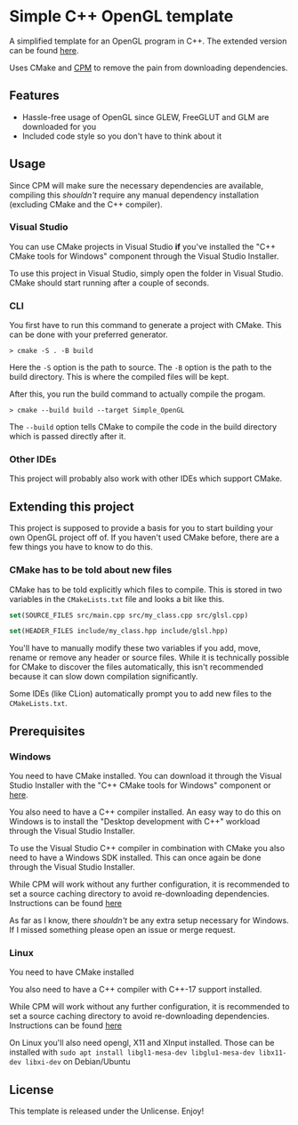 # Simple C++ OpenGL template

A simplified template for an OpenGL program in C++. The extended version can be
found [here](https://gitlab.com/ketkev/cxx_opengl_template).

Uses CMake and [CPM](https://github.com/TheLartians/CPM.cmake) to remove the pain from downloading dependencies.

## Features

- Hassle-free usage of OpenGL since GLEW, FreeGLUT and GLM are downloaded for you
- Included code style so you don't have to think about it

## Usage

Since CPM will make sure the necessary dependencies are available, compiling this *shouldn't* require any manual
dependency installation (excluding CMake and the C++ compiler).

### Visual Studio

You can use CMake projects in Visual Studio **if** you've installed the "C++ CMake tools for Windows" component through
the Visual Studio Installer.

To use this project in Visual Studio, simply open the folder in Visual Studio. CMake should start running after a couple
of seconds.

### CLI

You first have to run this command to generate a project with CMake. This can be done with your preferred generator.

```shell
> cmake -S . -B build
```

Here the `-S` option is the path to source. The `-B` option is the path to the build directory. This is where the
compiled files will be kept.

After this, you run the build command to actually compile the progam.

```shell
> cmake --build build --target Simple_OpenGL
```

The `--build` option tells CMake to compile the code in the build directory which is passed directly after it.

### Other IDEs

This project will probably also work with other IDEs which support CMake.

## Extending this project

This project is supposed to provide a basis for you to start building your own OpenGL project off of. If you haven't
used CMake before, there are a few things you have to know to do this.

### CMake has to be told about new files

CMake has to be told explicitly which files to compile. This is stored in two variables in the `CMakeLists.txt` file and
looks a bit like this.

```cmake
set(SOURCE_FILES src/main.cpp src/my_class.cpp src/glsl.cpp)

set(HEADER_FILES include/my_class.hpp include/glsl.hpp)
```

You'll have to manually modify these two variables if you add, move, rename or remove any header or source files. While
it is technically possible for CMake to discover the files automatically, this isn't recommended because it can slow
down compilation significantly.

Some IDEs (like CLion) automatically prompt you to add new files to the `CMakeLists.txt`.

## Prerequisites

### Windows

You need to have CMake installed. You can download it through the Visual Studio Installer with the "C++ CMake tools for
Windows" component or [here](https://cmake.org/download/).

You also need to have a C++ compiler installed. An easy way to do this on Windows is to install the "Desktop development
with C++" workload through the Visual Studio Installer.

To use the Visual Studio C++ compiler in combination with CMake you also need to have a Windows SDK installed. This can
once again be done through the Visual Studio Installer.

While CPM will work without any further configuration, it is recommended to set a source caching directory to avoid
re-downloading dependencies. Instructions can be found [here](https://github.com/cpm-cmake/CPM.cmake#cpm_source_cache)

As far as I know, there *shouldn't* be any extra setup necessary for Windows. If I missed something please open an issue
or merge request.

### Linux

You need to have CMake installed

You also need to have a C++ compiler with C++-17 support installed.

While CPM will work without any further configuration, it is recommended to set a source caching directory to avoid
re-downloading dependencies. Instructions can be found [here](https://github.com/cpm-cmake/CPM.cmake#cpm_source_cache)

On Linux you'll also need opengl, X11 and XInput installed. Those can be installed
with `sudo apt install libgl1-mesa-dev libglu1-mesa-dev libx11-dev libxi-dev` on Debian/Ubuntu

## License

This template is released under the Unlicense. Enjoy!